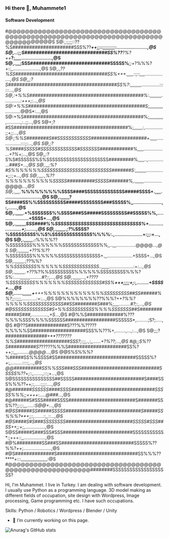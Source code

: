 
### Hi there 👋, Muhammete1
#### Software Development
#@@@@@@@@@@@@@@@@@@@@@@@@@@@@@@@@@@@@@@@@@@@@@@@@@@@@@@@@@@@@@@@@@@@@@@@@@@@@@@@@@@@@S
S@:,:;;;;::??%S######################SSS%??****++;;::;;;;;;;;:.....................,@S
S@,..:;;*S#############################SS%??***?%?*++***?;,,,,.....................,@S
S@,.,,,;SSS############################SSSSS%***;;+*?%%%?+::,,.....................,@S
S@,.,*??%SS#################################SS%+++.,,,,,::;::,,,,..................,@S
S@,,;?S#######################################SS%?:,,,,,,,,,..............::::::...,@S
S@,:+%%S#########################################%:.,,,,,,,,,.............:+++;:...,@S
S@:+%%S##########################################S;,,,,,,,,,,,............*@@S*:...,@S
S@:+%S###########################################%;,,,,,,,,,,,,...........,:..;;...,@S
S@+;?#SS#########################################%;,,,,,,,:,..............;;*+;;...,@S
S@:;%%S########S##SSSSSSSSSSSS####################+.,,,,,.................::::;:...,@S
S@,;?%S####SSSSS#SSSSSSSSSSSSS#SSSSSSS############%,,,,,..................+?%*+;...,@S
S@,,:?S%S#SSSSSS%S%SSSSSSSSSSSSSSSSSSSSSS#########%,,,,,..,...............*###S+...,@S
S@,.,,;%?#S%%%%%%%SSSSSSSSSSSSSSSSSSSSSSSSS#######S:,,,,,,,,,.............+;;:;+...,@S
S@,.,,,.,%??%%%%%%%%%%%SSSSS##########SSSSS#######%,.,,,,,,,..............*@@@@*...,@S
S@,.,,,,.***%%%%%%%%%SSSS####SSSSSSSSSSSSSS#####SSSS+.,,,,.........................,@S
S@,.,,,,,,?SS####SS%%SSSSSSSSSS#####SSSSSSSS###SSSSS%,,...................,:,......,@S
S@,.,,,,,.+%SSSSSSS%%SSSS###SS#####SSSSSSSSS##SSSSS%%,....................+SSSS+...,@S
S@,.,,,,,,,*SSS####%%SSSSSSSSSSSSSSSSSSSSSSSSSSSSSS%+.....................+;.......,@S
S@,.,,,,,,.;?*%SSSS?%SSSSSSSSS%%S%SSSSSSSSSSSSSS%%%%:.,...................+:;;:+...,@S
S@,.,,,,,,.:**%%%%??%SSSSSSSS%%%%%%%SSSSSSSSSSSSS%%*,,..,,,...............*@@@@*...,@S
S@,.,,,,,,,,+??%%?*?%SSSSSSSS%%%%%%SSSSSSSSSSSSSSS+.,,....................+SSSS+...,@S
S@,.,,,,,,,.;??%%?*%%SSSSSSSS%%%%%%SSSSSSSSSSSSS*..,,,,,,...................:+*:...,@S
S@,.,,,,,,,,.+??%*?%%SSSSSSSSS%%%%%%SSSSSSSSS%%%?S%:.....,,,,,,,,.........*#?;:,...,@S
S@,.,,,,,,...,+????%SSSSSSSSS%%%%%%%SSSSSSSSSSSSS#SS%**+++;;;;+;:,........+SSSS+...,@S
S@,......,,,,,,+**+++%%%%%%%%%%%%%%SSSSSSSSS##SS######%%?;;::;;;,...........:+*:...,@S
S@%%%%%%%%??%%%?++***?%%?%%%%%SSSSSSSSSSSSS##SS########S###%;,,,,.........*#?;:,...,@S
#@SSSSSSSSSSSSS#S+%%SSSSSSSSSS%%%%SSSSSSS##S#############S###*,.............,+S*...,@S
#@%%S#############%???%%%%SSS%%%%SSSSSS##################SSSSSS*,.........;S?;.....,@S
#@??S##############S???%%?????%%%%%SS###################SSS%%??%+,........,...,:...,@S
S@;;;?###############*+**???????%%S###################SSS?;:;;,.,:,,......+?%??;...,@S
#@;;*S%?*?S##########S?*?????%%%S#####################SS%?++;:,,,.........*@@@@*...,@S
@@S%S%%%?%#####SS%%SSSS#SS############################SSSSS%?*+:,.........:::::,...,@S
@@##########SS%%SSS###SSS############################SSSSS%??*+;::,.......,:::;+...,@S
S@SSSSSSSSSSSSSSS##SSSSS#########################S####SSS%%%??***++;:,....:;;;:....,@S
#@#######SSSSSS####SSSS##############################SSSSS%%%*;;++++:.....*@###*...,@S
#@######S#SSS#####SSSS########################S#######SSS%??*;;:;:,,,.....:*S@@+...,@S
#@SS#####SS#####SSSSS###########################S#####SS%%%?**+;;:,.......::,,::...,@S
#@S####S#S###SSSSSSSS########################SSSSS#SSS##SS++*;;+*;,................,@S
S@SS#####S###SSS#SSS#########################SSSSSSSSSSS*:;+++::,,.................,@S
#@%#########SS###SS##########################SSSSS%??%%?*++*;......................,@S
#@S##############S#############################SS%%%??****+:::,,,,,,,,,,,,,,,,,,,,,:@S
#@@@@@@@@@@@@@@@@@@@@@@@@@@@@@@@@@@@@@@@@@@@@@@@@@@@@@@@@########SSSSSSSSSSSSSSSSSSSS?

Hi, I'm Muhammet. I live in Turkey. I am dealing with software development. I usually use Python as a programming language. 3D model making as different fields of occupation, site design with Wordpress, Image processing, Game programming etc. I have such occupations.

Skills: Python / Robotics / Wordpress / Blender / Unity

- 🔭 I’m currently working on this page. 

![Anurag's GitHub stats](https://github-readme-stats.vercel.app/api?username=muhammete1&show_icons=true&theme=merko)
